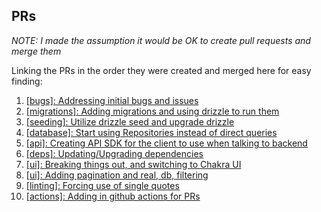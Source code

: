 
## PRs

_NOTE: I made the assumption it would be OK to create pull requests and merge them_

Linking the PRs in the order they were created and merged here for easy finding:

1. [[bugs]: Addressing initial bugs and issues](https://github.com/solomonjames/solace-candidate-assignment/pull/1)
2. [[migrations]: Adding migrations and using drizzle to run them](https://github.com/solomonjames/solace-candidate-assignment/pull/2)
3. [[seeding]: Utilize drizzle seed and upgrade drizzle](https://github.com/solomonjames/solace-candidate-assignment/pull/3)
4. [[database]: Start using Repositories instead of direct queries](https://github.com/solomonjames/solace-candidate-assignment/pull/4)
5. [[api]: Creating API SDK for the client to use when talking to backend](https://github.com/solomonjames/solace-candidate-assignment/pull/5)
6. [[deps]: Updating/Upgrading dependencies](https://github.com/solomonjames/solace-candidate-assignment/pull/6)
7. [[ui]: Breaking things out, and switching to Chakra UI](https://github.com/solomonjames/solace-candidate-assignment/pull/7)
8. [[ui]: Adding pagination and real, db, filtering](https://github.com/solomonjames/solace-candidate-assignment/pull/8)
9. [[linting]: Forcing use of single quotes](https://github.com/solomonjames/solace-candidate-assignment/pull/9)
10. [[actions]: Adding in github actions for PRs](https://github.com/solomonjames/solace-candidate-assignment/pull/10)
